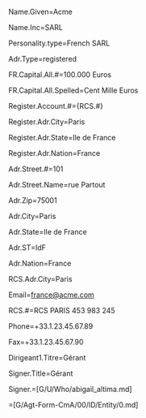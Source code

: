 Name.Given=Acme

Name.Inc=SARL

Personality.type=French SARL

Adr.Type=registered

FR.Capital.All.#=100.000 Euros

FR.Capital.All.Spelled=Cent Mille Euros

Register.Account.#={RCS.#}

Register.Adr.City=Paris

Register.Adr.State=Ile de France

Register.Adr.Nation=France

Adr.Street.#=101

Adr.Street.Name=rue Partout

Adr.Zip=75001

Adr.City=Paris

Adr.State=Ile de France

Adr.ST=IdF

Adr.Nation=France
 
RCS.Adr.City=Paris

Email=france@acme.com

RCS.#=RCS PARIS 453 983 245

Phone=+33.1.23.45.67.89

Fax=+33.1.23.45.67.90

Dirigeant1.Titre=Gérant

Signer.Title=Gérant

Signer.=[G/U/Who/abigail_altima.md]

=[G/Agt-Form-CmA/00/ID/Entity/0.md]
